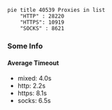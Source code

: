 
```mermaid
pie title 40539 Proxies in list
    "HTTP" : 28220
    "HTTPS": 10919
    "SOCKS" : 8621
```

### Some Info
#### Average Timeout

- mixed: 4.0s
- http: 2.2s
- https: 8.1s
- socks: 6.5s